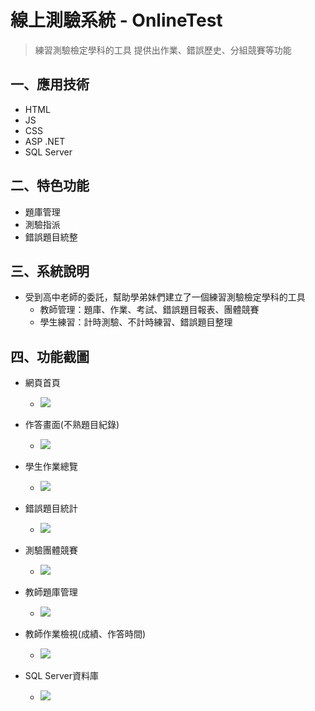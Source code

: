 # 線上測驗系統 - OnlineTest
> 練習測驗檢定學科的工具
> 提供出作業、錯誤歷史、分組競賽等功能

## 一、應用技術
* HTML
* JS
* CSS
* ASP .NET
* SQL Server

## 二、特色功能
* 題庫管理
* 測驗指派
* 錯誤題目統整

## 三、系統說明
* 受到高中老師的委託，幫助學弟妹們建立了一個練習測驗檢定學科的工具
    * 教師管理：題庫、作業、考試、錯誤題目報表、團體競賽
    * 學生練習：計時測驗、不計時練習、錯誤題目整理


## 四、功能截圖
* 網頁首頁
    * ![](https://i.imgur.com/oaks9HH.png)


* 作答畫面(不熟題目紀錄)
    * ![](https://i.imgur.com/nXIJCZC.png)


* 學生作業總覽
    * ![](https://i.imgur.com/FwGwi6f.png)


* 錯誤題目統計
    * ![](https://i.imgur.com/KAHbcpP.png)


* 測驗團體競賽
    * ![](https://i.imgur.com/rVGzIei.png)


* 教師題庫管理
    * ![](https://i.imgur.com/ta0ZHTo.png)


* 教師作業檢視(成績、作答時間)
    * ![](https://i.imgur.com/hOSscgC.png)


* SQL Server資料庫
    * ![](https://i.imgur.com/OYbs0YM.png)

